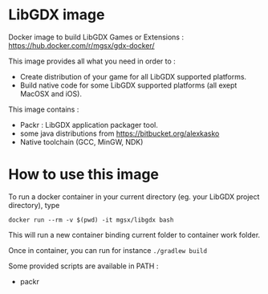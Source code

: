 
# LibGDX image

Docker image to build LibGDX Games or Extensions : https://hub.docker.com/r/mgsx/gdx-docker/

This image provides all what you need in order to :
* Create distribution of your game for all LibGDX supported platforms.
* Build native code for some LibGDX supported platforms (all exept MacOSX and iOS).

This image contains :
* Packr : LibGDX application packager tool.
* some java distributions from https://bitbucket.org/alexkasko
* Native toolchain (GCC, MinGW, NDK)

# How to use this image

To run a docker container in your current directory (eg. your LibGDX project directory), type

`docker run --rm -v $(pwd) -it mgsx/libgdx bash`

This will run a new container binding current folder to container work folder.

Once in container, you can run for instance `./gradlew build`

Some provided scripts are available in PATH :
* packr
